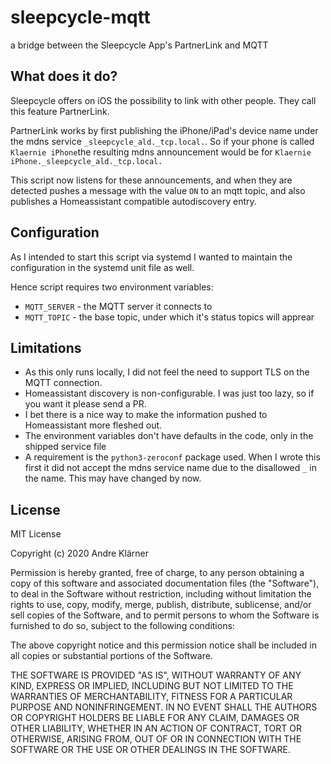 # sleepcycle-mqtt
a bridge between the Sleepcycle App's PartnerLink and MQTT

## What does it do?
Sleepcycle offers on iOS the possibility to link with other people. They call this feature PartnerLink.

PartnerLink works by first publishing the iPhone/iPad's device name under the mdns service `_sleepcycle_ald._tcp.local.`.
So if your phone is called `Klaernie iPhone`the resulting mdns announcement would be for `Klaernie iPhone._sleepcycle_ald._tcp.local.`

This script now listens for these announcements, and when they are detected pushes a message with the value `ON` to an mqtt topic,
and also publishes a Homeassistant compatible autodiscovery entry.

## Configuration
As I intended to start this script via systemd I wanted to maintain the configuration in the systemd unit file as well.

Hence script requires two environment variables:
- `MQTT_SERVER` - the MQTT server it connects to
- `MQTT_TOPIC` - the base topic, under which it's status topics will apprear

## Limitations
- As this only runs locally, I did not feel the need to support TLS on the MQTT connection.
- Homeassistant discovery is non-configurable. I was just too lazy, so if you want it please send a PR.
- I bet there is a nice way to make the information pushed to Homeassistant more fleshed out.
- The environment variables don't have defaults in the code, only in the shipped service file
- A requirement is the `python3-zeroconf` package used. When I wrote this first it did not accept the mdns service name due to the disallowed `_` in the name. This may have changed by now.

## License
MIT License

Copyright (c) 2020 Andre Klärner

Permission is hereby granted, free of charge, to any person obtaining a copy
of this software and associated documentation files (the "Software"), to deal
in the Software without restriction, including without limitation the rights
to use, copy, modify, merge, publish, distribute, sublicense, and/or sell
copies of the Software, and to permit persons to whom the Software is
furnished to do so, subject to the following conditions:

The above copyright notice and this permission notice shall be included in all
copies or substantial portions of the Software.

THE SOFTWARE IS PROVIDED "AS IS", WITHOUT WARRANTY OF ANY KIND, EXPRESS OR
IMPLIED, INCLUDING BUT NOT LIMITED TO THE WARRANTIES OF MERCHANTABILITY,
FITNESS FOR A PARTICULAR PURPOSE AND NONINFRINGEMENT. IN NO EVENT SHALL THE
AUTHORS OR COPYRIGHT HOLDERS BE LIABLE FOR ANY CLAIM, DAMAGES OR OTHER
LIABILITY, WHETHER IN AN ACTION OF CONTRACT, TORT OR OTHERWISE, ARISING FROM,
OUT OF OR IN CONNECTION WITH THE SOFTWARE OR THE USE OR OTHER DEALINGS IN THE
SOFTWARE.
